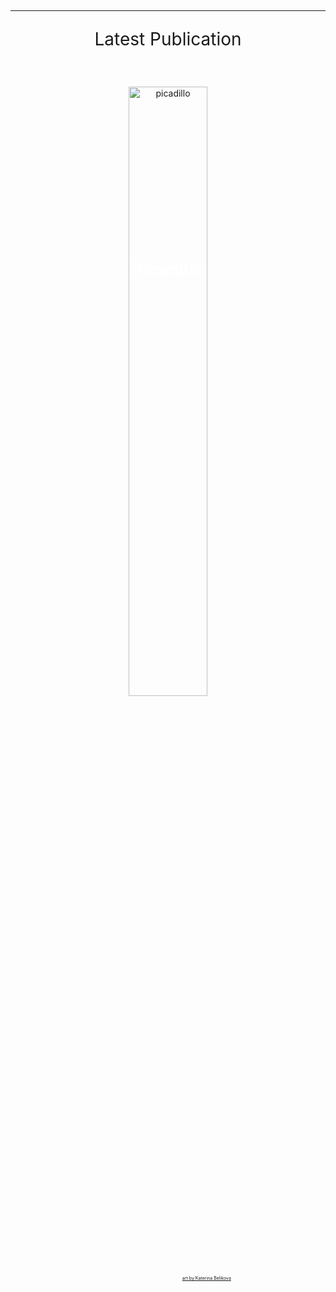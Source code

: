 ## 

---

<p style="text-align: center; font-size:2em;">Latest Publication</p>

&nbsp;

<div style="position:relative;text-align:center;">
  <a href="https://www.thedreadmachine.com/picadillo/" target="_blank"><img src="/images/picadillo.png" alt="picadillo" style="width:50%;"></a>
  <div style="position:absolute;left:50%;top:15%;transform:translate(-50%,-50%);color:white;font-weight:bold;font-size:2em;">Picadillo</div>
  <div style="position:absolute;bottom:2%;right:30%;color:white;font-size:0.5em"><a href="https://linktr.ee/NinjaJo?fbclid=IwAR0jMFDaXsZvY13q258QeQKtFVxRCistaLdW5xjqP3AeLPPHAMZ1FixY_qM" target="_blank">art by Katerina Belikova</a></div>
</div>

